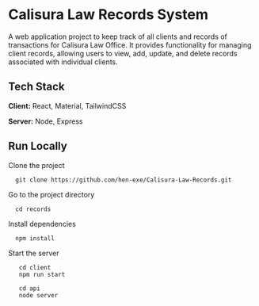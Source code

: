 # Calisura Law Records System

A web application project to keep track of all clients and records of transactions for Calisura Law Office.  It provides functionality for managing client records, allowing users to view, add, update, and delete records associated with individual clients.
## Tech Stack

**Client:** React, Material, TailwindCSS

**Server:** Node, Express
## Run Locally

Clone the project

```
  git clone https://github.com/hen-exe/Calisura-Law-Records.git
```

Go to the project directory

```
  cd records
```

Install dependencies

```
  npm install
```

Start the server

```
   cd client
   npm run start

   cd api
   node server
```
